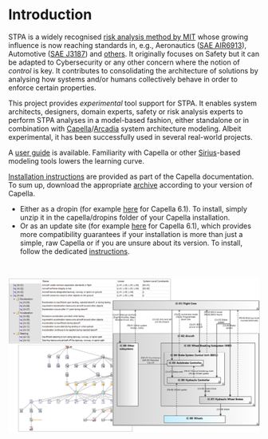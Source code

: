 # Introduction

STPA is a widely recognised [risk analysis method by MIT](https://psas.scripts.mit.edu/home/get_file.php?name=STPA_handbook.pdf) whose growing influence is now reaching standards in, e.g., Aeronautics ([SAE AIR6913](https://www.sae.org/standards/content/air6913/)), Automotive ([SAE J3187](https://www.sae.org/standards/content/j3187_202202/)) and [others](http://psas.scripts.mit.edu/home/wp-content/uploads/2023/2023-06-08-1140__John-Thomas__PUB.pdf). It originally focuses on Safety but it can be adapted to Cybersecurity or any other concern where the notion of *control* is key. It contributes to consolidating the architecture of solutions by analysing how systems and/or humans collectively behave in order to enforce certain properties. 

This project provides *experimental* tool support for STPA. It enables system architects, designers, domain experts, safety or risk analysis experts to perform STPA analyses in a model-based fashion, either standalone or in combination with [Capella](https://eclipse.dev/capella/)/[Arcadia](https://eclipse.dev/capella/arcadia.html) system architecture modeling. Albeit experimental, it has been successfully used in several real-world projects.

A [user guide](doc/STPA-AddOn-UserGuide.pdf) is available. Familiarity with Capella or other [Sirius](https://eclipse.dev/sirius/)-based modeling tools lowers the learning curve.

[Installation instructions](https://github.com/eclipse/capella/blob/master/doc/plugins/org.polarsys.capella.ui.doc/html/Installation%20Guide/How%20to%20install%20Capella%20and%20Addons.mediawiki#Configuration-and-Extensibility) are provided as part of the Capella documentation. To sum up, download the appropriate [archive](https://github.com/labs4capella/stpa-capella/releases) according to your version of Capella.
- Either as a dropin (for example [here](https://github.com/labs4capella/stpa-capella/releases/download/v0.1.0/STPA-dropins-capella6.1-v0.1.0.zip) for Capella 6.1). To install, simply unzip it in the capella/dropins folder of your Capella installation.
- Or as an update site (for example [here](https://github.com/labs4capella/stpa-capella/releases/download/v0.1.0/STPA-updateSite-capella6.1-v0.1.0.zip) for Capella 6.1), which provides more compatibility guarantees if your  installation is more than just a simple, raw Capella or if you are unsure about its version. To install, follow the dedicated [instructions](https://github.com/eclipse/capella/blob/master/doc/plugins/org.polarsys.capella.ui.doc/html/Installation%20Guide/How%20to%20install%20Capella%20and%20Addons.mediawiki#update-sites).

</br>

![Illustration](doc/img/Samples.png "Illustration")
